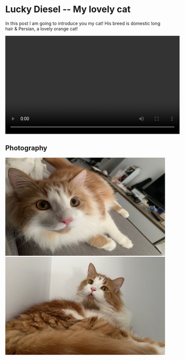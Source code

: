 # Lucky Diesel -- My lovely cat

In this post I am going to introduce you my cat! His breed is domestic long hair & Persian, a lovely orange cat!

<video width="550" height="310" controls>
  <source src="/images/diesel.MP4" type="video/mp4">
  
</video>


## Photography
<img src="/images/diesel3.png" alt="diesel3" width="550" height="310"> 
<img src="/images/diesel4.png" alt="diesel4" width="550" height="310">
